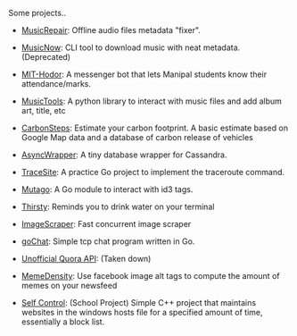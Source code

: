Some projects..

- [MusicRepair](https://github.com/kalbhor/MusicRepair): Offline audio files metadata "fixer".

- [MusicNow](https://github.com/kalbhor/musicnow): CLI tool to download music with neat metadata. (Deprecated)

- [MIT-Hodor](https://www.youtube.com/watch?v=cEfJ643MMS0): A messenger bot that lets Manipal students know their attendance/marks. 

- [MusicTools](https://github.com/kalbhor/MusicTools/): A python library to interact with music files and add album art, title, etc 

- [CarbonSteps](https://github.com/kalbhor/carbonsteps):  Estimate your carbon footprint. A basic estimate based on Google Map data and a database of carbon release of vehicles

- [AsyncWrapper](https://medium.com/1mgofficial/implementing-asynchronous-wrapper-for-cassandra-driver-c2c1d7933f92): A tiny database wrapper for Cassandra.

- [TraceSite](https://github.com/kalbhor/tracesite): A practice Go project to implement the traceroute command.

- [Mutago](https://github.com/kalbhor/mutago): A Go module to interact with id3 tags.

- [Thirsty](https://github.com/kalbhor/thirsty): Reminds you to drink water on your terminal

- [ImageScraper](https://github.com/kalbhor/image-scraper): Fast concurrent image scraper

- [goChat](https://github.com/kalbhor/gochat): Simple tcp chat program written in Go.

- [Unofficial Quora API](https://github.com/kalbhor/unofficial-quora-api): (Taken down)

- [MemeDensity](https://github.com/kalbhor/meme-density): Use facebook image alt tags to compute the amount of memes on your newsfeed

- [Self Control](https://github.com/kalbhor/CBSE-Project): (School Project) Simple C++ project that maintains websites in the windows hosts file for a specified amount of time, essentially a block list.



